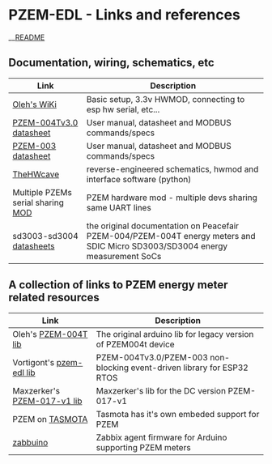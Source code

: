 PZEM-EDL - Links and references
================

__[README](/README.md)

## Documentation, wiring, schematics, etc 
| Link       | Description |
|------------|-------------|
| [Oleh's WiKi](https://github.com/olehs/PZEM004T/wiki) | Basic setup, 3.3v HWMOD, connecting to esp hw serial, etc... |
| [PZEM-004Tv3.0 datasheet](https://github.com/vortigont/pzem-edl/blob/main/docs/PZEM-004T-V3.0-Datasheet-User-Manual.pdf) | User manual, datasheet and MODBUS commands/specs |
| [PZEM-003 datasheet](https://github.com/vortigont/pzem-edl/blob/main/docs/PZEM-004T-V3.0-Datasheet-User-Manual.pdf) | User manual, datasheet and MODBUS commands/specs |
| [TheHWcave](https://github.com/TheHWcave/Peacefair-PZEM-004T-)  | reverse-engineered schematics, hwmod and interface software (python) |
| Multiple PZEMs serial sharing [MOD](https://github.com/vortigont/pzem-edl/blob/main/docs/hwmod.md) | PZEM hardware mod - multiple devs sharing same UART lines |
| sd3003-sd3004 [datasheets](https://github.com/im-0/pzem-004t-original-docs) | the original documentation on Peacefair PZEM-004/PZEM-004T energy meters and SDIC Micro SD3003/SD3004 energy measurement SoCs |

## A collection of links to PZEM energy meter related resources 

| Link          | Description |
|---------------|-------------|
| Oleh's [PZEM-004T lib](https://github.com/olehs/PZEM004T) | The original arduino lib for legacy version of PZEM004t device |
| Vortigont's [pzem-edl lib](https://github.com/vortigont/pzem-edl) | PZEM-004Tv3.0/PZEM-003 non-blocking event-driven library for ESP32 RTOS |
| Maxzerker's [PZEM-017-v1 lib](https://github.com/maxzerker/PZEM-017-v1)  | Maxzerker's lib for the DC version PZEM-017-v1 |
| PZEM on [TASMOTA](https://tasmota.github.io/docs/PZEM-0XX/) | Tasmota has it's own embeded support for PZEM |
| [zabbuino ](https://github.com/zbx-sadman/zabbuino) |  Zabbix agent firmware for Arduino supporting PZEM meters |

